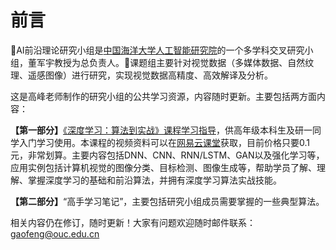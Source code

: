# 前言

🎯AI前沿理论研究小组是[中国海洋大学人工智能研究院](https://ai-ouc.cn)的一个多学科交叉研究小组，董军宇教授为总负责人。🚀课题组主要针对视觉数据（多媒体数据、自然纹理、遥感图像）进行研究，实现视觉数据高精度、高效解译及分析。

这是高峰老师制作的研究小组的公共学习资源，内容随时更新。主要包括两方面内容：

**【第一部分】**[《深度学习：算法到实战》课程学习指导](shen-du-xue-xi-suan-fa-dao-shi-zhan-xue-xi-zhi-dao-shu/)，供高年级本科生及研一同学入门学习使用。本课程的视频资料可以在[网易云课堂](https://study.163.com/course/introduction/1006498024.htm?inLoc=ss\_ssjg\_qblb\_%E6%B7%B1%E5%BA%A6%E5%AD%A6%E4%B9%A0%EF%BC%9A%E7%AE%97%E6%B3%95%E5%88%B0%E5%AE%9E%E6%88%98)获取，目前价格只要0.1元，非常划算。主要内容包括DNN、CNN、RNN/LSTM、GAN以及强化学习等，应用实例包括计算机视觉的图像分类、目标检测、图像生成等，帮助学员了解、理解、掌握深度学习的基础和前沿算法，并拥有深度学习算法实战技能。

**【第二部分】**“高手学习笔记”，主要包括研究小组成员需要掌握的一些典型算法。



相关内容仍在修订，随时更新！大家有问题欢迎随时邮件联系：gaofeng@ouc.edu.cn
